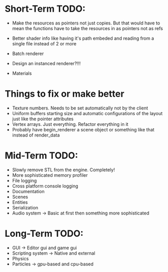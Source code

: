 # Short-Term TODO:
- Make the resources as pointers not just copies. But that would have to mean the functions have to take the resources in as pointers not as refs
- Better shader info like having it's path embeded and reading from a single file instead of 2 or more

- Batch renderer
- Design an instanced renderer?!!!
- Materials

# Things to fix or make better 
- Texture numbers. Needs to be set automatically not by the client
- Uniform buffers starting size and automatic configurations of the layout just like the pointer attributes
- Vertex arrays. Just everything. Refactor everything in it
- Probably have begin_renderer a scene object or something like that instead of render_data

# Mid-Term TODO:
- Slowly remove STL from the engine. Completely!
- More sophisticated memory profiler
- File logging
- Cross platform console logging
- Documentation
- Scenes
- Entities
- Serialization
- Audio system -> Basic at first then something more sophisticated

# Long-Term TODO:
- GUI -> Editor gui and game gui
- Scripting system -> Native and external
- Physics
- Particles -> gpu-based and cpu-based 
